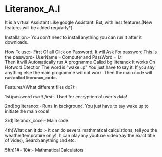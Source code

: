 # Literanox_A.I
It is a virtual Assistant Like google Assistant. But, with less features.(New features will be added regularly*)


Installation:-
You don't need to install anything you can run It after it downloads.

How To use:-
First Of all Click on Password, It will Ask For password 
This is the password- UserName = Computer and PassWord = I.t  
Then It will Automatically run A programme Called bg literanox
It works On Hotword Dtection The word is "wake up" You just have to say it.
If you say anything else the main programme will not work.
Then the main code will run called literanox_code.

Features/(What different files do?):-

1st)password *run it first*:- Used for encryption of user's data!


2nd)bg literanox:- Runs In background. You just have to say wake up to initiate the main code!


3rd)literanox_code:- Main code.


4th)What can it do :- It can do several mathmatical calculations, tell you the weather(temprature only), It can play any youtube video(say the exact title of video), Search anything and etc.


5fth)1# - 10#:- Mathmatical Calculators
